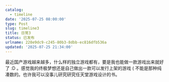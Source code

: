 ```yaml
---
catalog:
  - timeline
date: '2025-07-25 08:00:00'
type: Post
slug: timeline3
title: 日常3
status: 已发布
urlname: 228e9dc9-c245-80b3-8dbb-ec816dfb536a
updated: '2025-07-25 21:34:00'
---
```


最近国产游戏越来越多，什么样的独立游戏都有，要是我也能做一款游戏出来就好了 :D 。感觉我的终极梦想还是自己做出一款可以发行上架的游戏 ( 不能是那种纯凑数的。也许我可以没事儿研究研究任天堂游戏设计的书。

